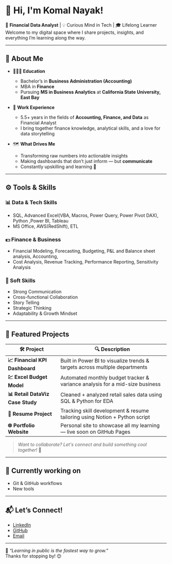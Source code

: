 # 👋 Hi, I'm Komal Nayak!

🎯 **Financial Data Analyst** | 💡 Curious Mind in Tech | 🎓 Lifelong Learner  
Welcome to my digital space where I share projects, insights, and everything I’m learning along the way.

---

## 🧠 About Me

- 👩🏻‍🎓 **Education**
  - Bachelor’s in **Business Administration (Accounting)**  
  - MBA in **Finance**
  - Pursuing **MS in Business Analytics** at **California State University, East Bay**

- 💼 **Work Experience**
  - 5.5+ years in the fields of **Accounting, Finance, and Data** as Financial Analyst
  - I bring together finance knowledge, analytical skills, and a love for data storytelling

- 🗺️ **What Drives Me**
  - Transforming raw numbers into actionable insights
  - Making dashboards that don’t just inform — but **communicate**
  - Constantly upskilling and learning 🚀

---

## ⚙️ Tools & Skills

### 📊 Data & Tech Skills
- SQL, Advanced Excel(VBA, Macros, Power Query, Power Pivot DAX), Python ,Power BI, Tableau
- MS Office, AWS(RedShift), ETL

  
### 💵 Finance & Business
- Financial Modeling, Forecasting, Budgeting, P&L and Balance sheet analysis, Accounting,   
- Cost Analysis, Revenue Tracking, Performance Reporting, Sensitivity Analysis

### 🎯 Soft Skills
- Strong Communication  
- Cross-functional Collaboration
- Story Telling  
- Strategic Thinking  
- Adaptability & Growth Mindset  

---

## 🚀 Featured Projects

| 🛠 Project | 🔍 Description |
|-----------|----------------|
| **📈 Financial KPI Dashboard** | Built in Power BI to visualize trends & targets across multiple departments |
| **💹 Excel Budget Model** | Automated monthly budget tracker & variance analysis for a mid-size business |
| **📊 Retail DataViz Case Study** | Cleaned + analyzed retail sales data using SQL & Python for EDA |
| **🧠 Resume Project** | Tracking skill development & resume tailoring using Notion + Python script |
| **🌐 Portfolio Website** | Personal site to showcase all my learning — live soon on GitHub Pages |

> *Want to collaborate? Let's connect and build something cool together!* 🤝

---

## 🌱 Currently working on

- Git & GitHub workflows
- New tools 


---

## 📬 Let’s Connect!

- [LinkedIn](www.linkedin.com/in/komal-nayak)
- [GitHub](https://github.com/knayak1202)
- [Email](komalnayak1202@gmail.com)
  

---

📝 *“Learning in public is the fastest way to grow.”*  
Thanks for stopping by! 😊  
